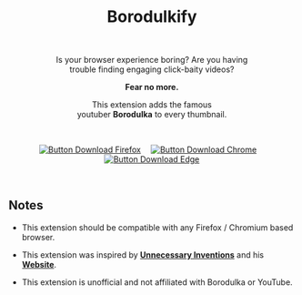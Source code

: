 
<div align = center >

# Borodulkify

<br>

Is your browser experience boring? Are you having  
trouble finding engaging click-baity videos?

**Fear no more.**

This extension adds the famous  
youtuber **Borodulka** to every thumbnail.

<br>

[![Button Download Firefox]][Download Firefox]  
[![Button Download Chrome]][Download Chrome]  
[![Button Download Edge]][Download Edge]

</div>

<br>

## Notes

-   This extension should be compatible with any Firefox / Chromium based browser.

-   This extension was inspired by **[Unnecessary Inventions][UI YouTube]** and his **[Website][UI Website]**.

-   This extension is unofficial and not affiliated with Borodulka or YouTube.


<!----------------------------------------------------------------------------->

[Button Download Firefox]: https://img.shields.io/badge/Firefox-FF7139?style=for-the-badge&logoColor=white&logo=Firefox

[Button Download Chrome]: https://img.shields.io/badge/Chrome-4285F4?style=for-the-badge&logoColor=white&logo=GoogleChrome

[Button Download Edge]: https://img.shields.io/badge/Edge-0078D7?style=for-the-badge&logoColor=white&logo=MicrosoftEdge


[Download Firefox]: http://addons.mozilla.org/en-GB/firefox/addon/youtube-mrbeastify/
[Download Chrome]: http://chrome.google.com/webstore/detail/youtube-mrbeastify/dbmaeobgdodeimjdjnkipbfhgeldnmeb
[Download Edge]: http://microsoftedge.microsoft.com/addons/detail/youtube-mrbeastify/jabaaojkmmljhmnheeihppepcmiadhll


[UI YouTube]: http://www.youtube.com/@UnnecessaryInventions
[UI Website]: http://www.mrbeastify.com/


[Development]: https://github.com/MagicJinn/MrBeastify-Youtube/issues/16

